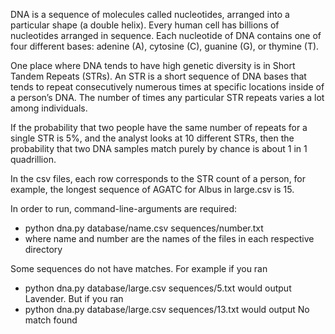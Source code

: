 DNA is a sequence of molecules called nucleotides, arranged into a particular shape (a double helix). Every human cell has billions of nucleotides arranged in sequence. Each nucleotide of DNA contains one of four different bases: adenine (A), cytosine (C), guanine (G), or thymine (T).

One place where DNA tends to have high genetic diversity is in Short Tandem Repeats (STRs). An STR is a short sequence of DNA bases that tends to repeat consecutively numerous times at specific locations inside of a person’s DNA. The number of times any particular STR repeats varies a lot among individuals.

If the probability that two people have the same number of repeats for a single STR is 5%, and the analyst looks at 10 different STRs, then the probability that two DNA samples match purely by chance is about 1 in 1 quadrillion.

In the csv files, each row corresponds to the STR count of a person, for example, the longest sequence of AGATC for Albus in large.csv is 15.

In order to run, command-line-arguments are required: 
- python dna.py database/name.csv sequences/number.txt
- where name and number are the names of the files in each respective directory

Some sequences do not have matches. For example if you ran
- python dna.py database/large.csv sequences/5.txt would output Lavender.
But if you ran 
- python dna.py database/large.csv sequences/13.txt would output No match found